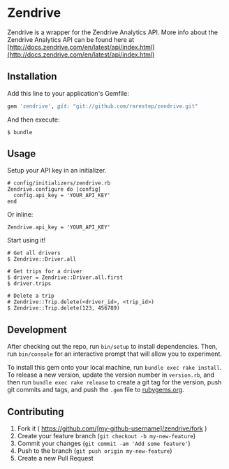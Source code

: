 # Zendrive

Zendrive is a wrapper for the Zendrive Analytics API. More info about the Zendrive Analytics API can be found here at [http://docs.zendrive.com/en/latest/api/index.html](http://docs.zendrive.com/en/latest/api/index.html)

## Installation

Add this line to your application's Gemfile:

```ruby
gem 'zendrive', git: "git://github.com/rarestep/zendrive.git"
```

And then execute:

    $ bundle

## Usage

Setup your API key in an initializer.
```
# config/initializers/zendrive.rb
Zendrive.configure do |config|
  config.api_key = 'YOUR_API_KEY'
end
```

Or inline:
```
Zendrive.api_key = 'YOUR_API_KEY'
```

Start using it!
```
# Get all drivers
$ Zendrive::Driver.all

# Get trips for a driver
$ driver = Zendrive::Driver.all.first
$ driver.trips

# Delete a trip
# Zendrive::Trip.delete(<driver_id>, <trip_id>)
$ Zendrive::Trip.delete(123, 456789)
```

## Development

After checking out the repo, run `bin/setup` to install dependencies. Then, run `bin/console` for an interactive prompt that will allow you to experiment.

To install this gem onto your local machine, run `bundle exec rake install`. To release a new version, update the version number in `version.rb`, and then run `bundle exec rake release` to create a git tag for the version, push git commits and tags, and push the `.gem` file to [rubygems.org](https://rubygems.org).

## Contributing

1. Fork it ( https://github.com/[my-github-username]/zendrive/fork )
2. Create your feature branch (`git checkout -b my-new-feature`)
3. Commit your changes (`git commit -am 'Add some feature'`)
4. Push to the branch (`git push origin my-new-feature`)
5. Create a new Pull Request
